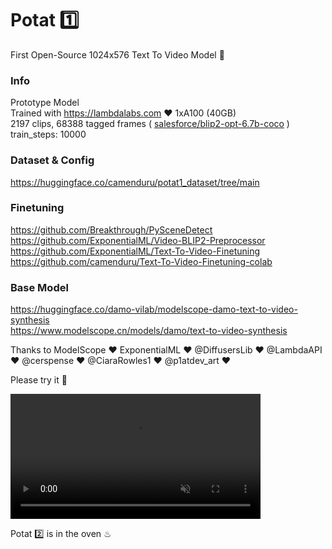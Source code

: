 # Potat 1️⃣ 
First Open-Source 1024x576 Text To Video Model 🥳  

### Info
Prototype Model <br />
Trained with https://lambdalabs.com ❤ 1xA100 (40GB) <br />
2197 clips, 68388 tagged frames ( [salesforce/blip2-opt-6.7b-coco](https://huggingface.co/Salesforce/blip2-opt-6.7b-coco) ) <br />
train_steps: 10000 <br />

### Dataset & Config
https://huggingface.co/camenduru/potat1_dataset/tree/main

### Finetuning
https://github.com/Breakthrough/PySceneDetect <br />
https://github.com/ExponentialML/Video-BLIP2-Preprocessor <br />
https://github.com/ExponentialML/Text-To-Video-Finetuning <br />
https://github.com/camenduru/Text-To-Video-Finetuning-colab <br />

### Base Model
https://huggingface.co/damo-vilab/modelscope-damo-text-to-video-synthesis <br />
https://www.modelscope.cn/models/damo/text-to-video-synthesis <br />

Thanks to ModelScope ❤ ExponentialML ❤ @DiffusersLib ❤ @LambdaAPI ❤ @cerspense ❤ @CiaraRowles1 ❤ @p1atdev_art  ❤ <br />

Please try it 🐣 <br />

<video src="https://user-images.githubusercontent.com/54370274/243275155-97282de4-e1df-49a0-851e-cb8b4b040441.mp4" data-canonical-src="https://user-images.githubusercontent.com/54370274/243275155-97282de4-e1df-49a0-851e-cb8b4b040441.mp4" controls="controls" muted="muted" class="d-block rounded-bottom-2 border-top width-fit" style="max-height:640px; min-height: 200px"></video>

Potat 2️⃣ is in the oven ♨ <br />